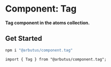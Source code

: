 # Component: Tag

**Tag component in the atoms collection.**

## Get Started

```sh
npm i "@arbutus/component.tag"
```

```
import { Tag } from "@arbutus/component.tag";
```
